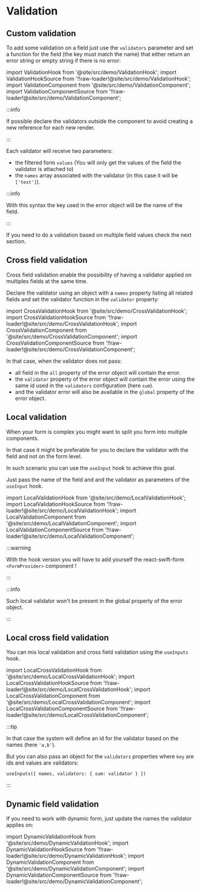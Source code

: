 # Validation

## Custom validation

To add some validation on a field just use the `validators` parameter and set a function for the field (the key must match the name) that either return an error string or empty string if there is no error:

import ValidationHook from '@site/src/demo/ValidationHook';
import ValidationHookSource from '!!raw-loader!@site/src/demo/ValidationHook';
import ValidationComponent from '@site/src/demo/ValidationComponent';
import ValidationComponentSource from '!!raw-loader!@site/src/demo/ValidationComponent';

<DemoTabs Component={ValidationComponent} Hook={ValidationHook} componentCode={ValidationComponentSource} componentMetastring="{5-8,20}" hookCode={ValidationHookSource} hookMetastring="{5-8,19}" />

:::info

If possible declare the validators outside the component to avoid creating a new reference for each new render.

:::

Each validator will receive two parameters:

- the filtered form `values` (You will only get the values of the field the validator is attached to)
- the `names` array associated with the validator (in this case it will be `['text']`).

:::info

With this syntax the key used in the error object will be the name of the field.

:::

If you need to do a validation based on multiple field values check the next section.

## Cross field validation

Cross field validation enable the possibility of having a validator applied on multiples fields at the same time.

Declare the validator using an object with a `names` property listing all related fields and set the validator function in the `validator` property:

import CrossValidationHook from '@site/src/demo/CrossValidationHook';
import CrossValidationHookSource from '!!raw-loader!@site/src/demo/CrossValidationHook';
import CrossValidationComponent from '@site/src/demo/CrossValidationComponent';
import CrossValidationComponentSource from '!!raw-loader!@site/src/demo/CrossValidationComponent';

<DemoTabs Component={CrossValidationComponent} Hook={CrossValidationHook} componentCode={CrossValidationComponentSource} componentMetastring="{5-13,25}" hookCode={CrossValidationHookSource} hookMetastring="{5-13,24}" />

In that case, when the validator does not pass:

- all field in the `all` property of the error object will contain the error.
- the `validator` property of the error object will contain the error using the same id used in the `validators` configuration (here `sum`).
- and the validator error will also be available in the `global` property of the error object.

## Local validation

When your form is complex you might want to split you form into multiple components.

In that case it might be preferable for you to declare the validator with the field and not on the form level.

In such scenario you can use the `useInput` hook to achieve this goal.

Just pass the name of the field and and the validator as parameters of the `useInput` hook.

import LocalValidationHook from '@site/src/demo/LocalValidationHook';
import LocalValidationHookSource from '!!raw-loader!@site/src/demo/LocalValidationHook';
import LocalValidationComponent from '@site/src/demo/LocalValidationComponent';
import LocalValidationComponentSource from '!!raw-loader!@site/src/demo/LocalValidationComponent';

<DemoTabs Component={LocalValidationComponent} Hook={LocalValidationHook} componentCode={LocalValidationComponentSource} componentMetastring="{5-6,9}" hookCode={LocalValidationHookSource} hookMetastring="{6-7,10,25,31,36}" />

:::warning

With the hook version you will have to add yourself the react-swift-form `<FormProvider>` component !

:::

:::info

Such local validator won't be present in the global property of the error object.

:::

## Local cross field validation

You can mix local validation and cross field validation using the `useInputs` hook.

import LocalCrossValidationHook from '@site/src/demo/LocalCrossValidationHook';
import LocalCrossValidationHookSource from '!!raw-loader!@site/src/demo/LocalCrossValidationHook';
import LocalCrossValidationComponent from '@site/src/demo/LocalCrossValidationComponent';
import LocalCrossValidationComponentSource from '!!raw-loader!@site/src/demo/LocalCrossValidationComponent';

<DemoTabs Component={LocalCrossValidationComponent} Hook={LocalCrossValidationHook} componentCode={LocalCrossValidationComponentSource} componentMetastring="{5-9,12}" hookCode={LocalCrossValidationHookSource} hookMetastring="{6-10,13,31,37,42}" />

:::tip

In that case the system will define an id for the validator based on the names (here `'a,b'`).

But you can also pass an object for the `validators` properties where `key` are ids and values are validators:

`useInputs({ names, validators: { sum: validator } })`

:::

## Dynamic field validation

If you need to work with dynamic form, just update the names the validator applies on:

import DynamicValidationHook from '@site/src/demo/DynamicValidationHook';
import DynamicValidationHookSource from '!!raw-loader!@site/src/demo/DynamicValidationHook';
import DynamicValidationComponent from '@site/src/demo/DynamicValidationComponent';
import DynamicValidationComponentSource from '!!raw-loader!@site/src/demo/DynamicValidationComponent';

<DemoTabs Component={DynamicValidationComponent} Hook={DynamicValidationHook} componentCode={DynamicValidationComponentSource} componentMetastring="{5-9,28}" hookCode={DynamicValidationHookSource} hookMetastring="{5-9,27}" />
